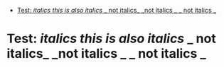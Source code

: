 <!-- MarkdownTOC autolink="true" -->

- [Test: _italics_ _this is also italics_ _ not italics_ _not italics _ _ not italics _](#test-_italics_-_this-is-also-italics_-_-not-italics_-_not-italics-_-_-not-italics-_)

<!-- /MarkdownTOC -->

# Test: _italics_ _this is also italics_ _ not italics_ _not italics _ _ not italics _